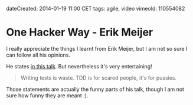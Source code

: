 dateCreated: 2014-01-19 11:00 CET
tags: agile, video
vimeoId: 110554082

# One Hacker Way - Erik Meijer

I really appreciate the things I learnt from Erik Meijer, but I am
not so sure I can follow all his opinions.

He states
[in this talk](http://vimeo.com/110554082).
But nevertheless it's very entertaining!

> Writing tests is waste.
> TDD is for scared people, it's for pussies.

Those statements are actually the funny parts of his talk, though
I am not sure how funny they are meant :).
